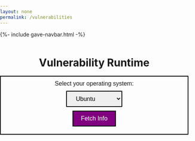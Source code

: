 ```yaml
---
layout: none
permalink: /vulnerabilities
---
```


{%- include gave-navbar.html -%}

<html>

<head>
    <style>
        .tooltip {
            position: relative;
            display: inline-block;
            cursor: pointer;
        }
        .tooltip .tooltiptext {
            visibility: hidden;
            width: 300px;
            background-color: #555;
            color: #fff;
            text-align: center;
            border-radius: 6px;
            padding: 5px;
            position: absolute;
            z-index: 1;
            margin-bottom: 0px;
            left: 100%;
            margin-left: -150px;
            opacity: 0;
            transition: opacity 0.3s;
        }
        .tooltip:hover .tooltiptext {
            visibility: visible;
            opacity: 1;
        }
        body,
        html {
            margin: 0;
            padding: 0;
        }
        h1 {
            margin-top: 50px;
            text-align: center;
        }
        #result {
            padding: 50px;
            max-width: 600px;
        }
        table {
            margin: 0;
            padding: 0;
            width: 100%;
        }
        #fetchButton,
        #osFilter,
        #osDropdown {
            display: block;
            margin: 10px auto;
            padding: 10px 20px;
            font-size: 16px;
            border: 2px solid black;
            cursor: pointer;
            font-family: "Poppins", sans-serif;
        }
        #fetchButton {
            background-color: purple;
            color: white;
        }
        #osFilter {
            text-align: center;
        }
        #osDropdown {
            width: 150px;
        }
    </style>
</head>

<!-- <h1>Vulnerability Runtime</h1>
<button id="fetchButton">Fetch Data</button>
<div id="result"></div> -->

<body>
    <h1>Vulnerability Runtime</h1>
    <div id="osFilter">
        <label for="osDropdown">Select your operating system:</label>
        <select id="osDropdown">
            <option value="ubu20">Ubuntu</option>
            <option value="microsoft10">Microsoft Windows</option>
            <option value="googlechromebrowser">Google Chrome Browser</option>
            <option value="AppleMacOS13">Apple MacOS</option>
        </select>
        <button id="fetchButton">Fetch Info</button>
    </div>
    <div id="result"></div>
</body>

</html>

<script>
    document.getElementById('fetchButton').addEventListener('click', fetchInfo);

    function fetchInfo() {
        const baseURL = "http://localhost:8013/api/vulnerability/software";
        const osDropdown = document.getElementById('osDropdown');
        const category = osDropdown.options[osDropdown.selectedIndex].value;
        console.log(category)
        const url = `${baseURL}/${category}`;
        console.log(url);

        // Fetch data from API 
        fetch(url, {
            method: 'GET',
            headers: {
                'Content-Type': 'application/json',
            },
        })
        .then(response => {
            // Check if the response from the server is successful
            if (!response.ok) {
                throw new Error('Network response was not ok');
            }
            // Parse the response as JSON
            return response.json();
        })
        .then(data => {
            // Create an HTML table header
            let table = "<table border='1' cellspacing='3'><tr><th>ID</th><th>Title</th><th>Severity</th><th>Description</th><th>Fix Text</th><th>Check Text</th></tr>";

            // Insert data from the API into the table rows
            data.forEach(item => {
                table += `<tr>
                    <td>${item.id}</td>
                    <td>${item.title}</td>
                    <td>${item.severity}</td>
                    <td>${item.description}</td>
                    <td>${item.fixtext}</td>
                    <td>${item.checktext}</td>
                </tr>`;
            });

            // Close the HTML table
            table += "</table>";

            // Display the generated table in the 'result' element
            document.getElementById('result').innerHTML = table;

            // Add tooltips to the column
            addTooltipToIdColumn();
        })

        // Log and display an error message if there is a problem with the fetch operation
        .catch(error => {
            console.error('There has been a problem with your fetch operation:', error);
            document.getElementById('result').textContent = 'Error: ' + error.message;
        });
    }

    function addTooltipToIdColumn() {
        const idColumn = document.querySelectorAll('td:first-child');
        const titleColumn = document.querySelectorAll('td:nth-child(2)');
        const severityColumn = document.querySelectorAll('td:nth-child(3)');
        const descriptionColumn = document.querySelectorAll('td:nth-child(4)');
        const fixTextColumn = document.querySelectorAll('td:nth-child(5)');
        const checkTextColumn = document.querySelectorAll('td:nth-child(6)');

        idColumn.forEach((idCell) => {
            // Wrap the content of the ID cell with a tooltip container
            const tooltipContainer = document.createElement('div');
            tooltipContainer.className = 'tooltip';
            const idContent = idCell.innerHTML;
            idCell.innerHTML = '';
            tooltipContainer.innerHTML = idContent;

            // Create the tooltip text and append it to the tooltip container
            const tooltipText = document.createElement('span');
            tooltipText.className = 'tooltiptext';
            tooltipText.textContent = 'Description of ID goes here.';
            tooltipContainer.appendChild(tooltipText);

            // Append the tooltip container to the ID cell
            idCell.appendChild(tooltipContainer);
        });

        titleColumn.forEach((titleCell) => {
            // Wrap the content of the title cell with a tooltip container
            const tooltipContainer = document.createElement('div');
            tooltipContainer.className = 'tooltip';
            const titleContent = titleCell.innerHTML;
            titleCell.innerHTML = '';
            tooltipContainer.innerHTML = titleContent;

            // Create the tooltip text and append it to the tooltip container
            const tooltipText = document.createElement('span');
            tooltipText.className = 'tooltiptext';
            tooltipText.textContent = 'Description of title goes here.';
            tooltipContainer.appendChild(tooltipText);

            // Append the tooltip container to the title cell
            titleCell.appendChild(tooltipContainer);
        });

        severityColumn.forEach((severityCell) => {
            // Wrap the content of the severity cell with a tooltip container
            const tooltipContainer = document.createElement('div');
            tooltipContainer.className = 'tooltip';
            const severityContent = severityCell.innerHTML;
            severityCell.innerHTML = '';
            tooltipContainer.innerHTML = severityContent;

            // Create the tooltip text and append it to the tooltip container
            const tooltipText = document.createElement('span');
            tooltipText.className = 'tooltiptext';
            tooltipText.textContent = 'Description of severity goes here.';
            tooltipContainer.appendChild(tooltipText);

            // Append the tooltip container to the severity cell
            severityCell.appendChild(tooltipContainer);
        });

        descriptionColumn.forEach((descriptionCell) => {
            // Wrap the content of the description cell with a tooltip container
            const tooltipContainer = document.createElement('div');
            tooltipContainer.className = 'tooltip';
            const descriptionContent = descriptionCell.innerHTML;
            descriptionCell.innerHTML = '';
            tooltipContainer.innerHTML = descriptionContent;

            // Create the tooltip text and append it to the tooltip container
            const tooltipText = document.createElement('span');
            tooltipText.className = 'tooltiptext';
            tooltipText.textContent = 'Description of description goes here.';
            tooltipContainer.appendChild(tooltipText);

            // Append the tooltip container to the description cell
            descriptionCell.appendChild(tooltipContainer);
        });

        fixTextColumn.forEach((fixTextCell) => {
            // Wrap the content of the fixText cell with a tooltip container
            const tooltipContainer = document.createElement('div');
            tooltipContainer.className = 'tooltip';
            const fixTextContent = fixTextCell.innerHTML;
            fixTextCell.innerHTML = '';
            tooltipContainer.innerHTML = fixTextContent;

            // Create the tooltip text and append it to the tooltip container
            const tooltipText = document.createElement('span');
            tooltipText.className = 'tooltiptext';
            tooltipText.textContent = 'description of fixText goes here.';
            tooltipContainer.appendChild(tooltipText);

            // Append the tooltip container to the fixText cell
            fixTextCell.appendChild(tooltipContainer);
        });

        checkTextColumn.forEach((checkTextCell) => {
            // Wrap the content of the checkText cell with a tooltip container
            const tooltipContainer = document.createElement('div');
            tooltipContainer.className = 'tooltip';
            const checkTextContent = checkTextCell.innerHTML;
            checkTextCell.innerHTML = '';
            tooltipContainer.innerHTML = checkTextContent;

            // Create the tooltip text and append it to the tooltip container
            const tooltipText = document.createElement('span');
            tooltipText.className = 'tooltiptext';
            tooltipText.textContent = 'description of checkText goes here.';
            tooltipContainer.appendChild(tooltipText);

            // Append the tooltip container to the checkText cell
            checkTextCell.appendChild(tooltipContainer);
        });
    }

</script>







